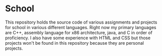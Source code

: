 School
======
This repository holds the source code of various assignments and projects for school in various different languages. Right now my primary languages are C++, assembly language for x86 architecture, java, and C in order of proficiency. I also have some experience with HTML and CSS but those projects won't be found in this repository because they are personal projects.

